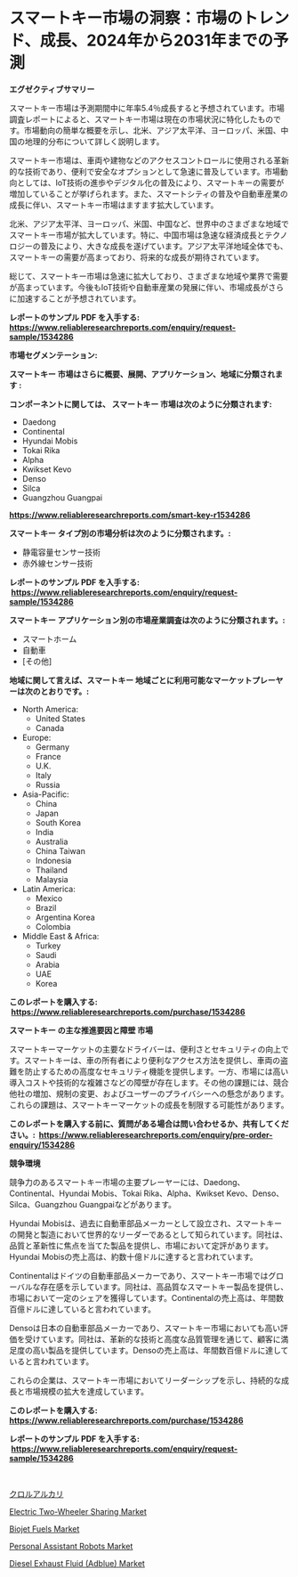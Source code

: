 <p><h1>スマートキー市場の洞察：市場のトレンド、成長、2024年から2031年までの予測</h1></p><p><strong>エグゼクティブサマリー</strong></p>
<p><p>スマートキー市場は予測期間中に年率5.4％成長すると予想されています。市場調査レポートによると、スマートキー市場は現在の市場状況に特化したものです。市場動向の簡単な概要を示し、北米、アジア太平洋、ヨーロッパ、米国、中国の地理的分布について詳しく説明します。</p><p>スマートキー市場は、車両や建物などのアクセスコントロールに使用される革新的な技術であり、便利で安全なオプションとして急速に普及しています。市場動向としては、IoT技術の進歩やデジタル化の普及により、スマートキーの需要が増加していることが挙げられます。また、スマートシティの普及や自動車産業の成長に伴い、スマートキー市場はますます拡大しています。</p><p>北米、アジア太平洋、ヨーロッパ、米国、中国など、世界中のさまざまな地域でスマートキー市場が拡大しています。特に、中国市場は急速な経済成長とテクノロジーの普及により、大きな成長を遂げています。アジア太平洋地域全体でも、スマートキーの需要が高まっており、将来的な成長が期待されています。</p><p>総じて、スマートキー市場は急速に拡大しており、さまざまな地域や業界で需要が高まっています。今後もIoT技術や自動車産業の発展に伴い、市場成長がさらに加速することが予想されています。</p></p>
<p><strong>レポートのサンプル PDF を入手する: <a href="https://www.reliableresearchreports.com/enquiry/request-sample/1534286">https://www.reliableresearchreports.com/enquiry/request-sample/1534286</a></strong></p>
<p><strong>市場セグメンテーション:</strong></p>
<p><strong> スマートキー 市場はさらに概要、展開、アプリケーション、地域に分類されます :</strong></p>
<p><strong>コンポーネントに関しては、 スマートキー 市場は次のように分類されます: &nbsp;</strong></p>
<p><ul><li>Daedong</li><li>Continental</li><li>Hyundai Mobis</li><li>Tokai Rika</li><li>Alpha</li><li>Kwikset Kevo</li><li>Denso</li><li>Silca</li><li>Guangzhou Guangpai</li></ul></p>
<p><strong><a href="https://www.reliableresearchreports.com/smart-key-r1534286">https://www.reliableresearchreports.com/smart-key-r1534286</a></strong></p>
<p><strong> スマートキー タイプ別の市場分析は次のように分類されます。:</strong></p>
<p><ul><li>静電容量センサー技術</li><li>赤外線センサー技術</li></ul></p>
<p><strong>レポートのサンプル PDF を入手する: &nbsp;<a href="https://www.reliableresearchreports.com/enquiry/request-sample/1534286">https://www.reliableresearchreports.com/enquiry/request-sample/1534286</a></strong></p>
<p><strong> スマートキー アプリケーション別の市場産業調査は次のように分類されます。:</strong></p>
<p><ul><li>スマートホーム</li><li>自動車</li><li>[その他]</li></ul></p>
<p><strong>地域に関して言えば、スマートキー 地域ごとに利用可能なマーケットプレーヤーは次のとおりです。:</strong></p>
<p><ul>
    <li>
        North America:
        <ul>
            <li>United States</li>
            <li>Canada</li>
        </ul>
    </li>
    <li>
        Europe:
        <ul>
            <li>Germany</li>
            <li>France</li>
            <li>U.K.</li>
            <li>Italy</li>
            <li>Russia</li>
        </ul>
    </li>
    <li>
        Asia-Pacific:
        <ul>
            <li>China</li>
            <li>Japan</li>
            <li>South Korea</li>
            <li>India</li>
            <li>Australia</li>
            <li>China Taiwan</li>
            <li>Indonesia</li>
            <li>Thailand</li>
            <li>Malaysia</li>
        </ul>
    </li>
    <li>
        Latin America:
        <ul>
            <li>Mexico</li>
            <li>Brazil</li>
            <li>Argentina Korea</li>
            <li>Colombia</li>
        </ul>
    </li>
    <li>
        Middle East & Africa:
        <ul>
            <li>Turkey</li>
            <li>Saudi</li>
            <li>Arabia</li>
            <li>UAE</li>
            <li>Korea</li>
        </ul>
    </li>
    </ul></p>
<p><strong>このレポートを購入する: &nbsp;<a href="https://www.reliableresearchreports.com/purchase/1534286">https://www.reliableresearchreports.com/purchase/1534286</a></strong></p>
<p><strong>スマートキー の主な推進要因と障壁 市場</strong></p>
<p><p>スマートキーマーケットの主要なドライバーは、便利さとセキュリティの向上です。スマートキーは、車の所有者により便利なアクセス方法を提供し、車両の盗難を防止するための高度なセキュリティ機能を提供します。一方、市場には高い導入コストや技術的な複雑さなどの障壁が存在します。その他の課題には、競合他社の増加、規制の変更、およびユーザーのプライバシーへの懸念があります。これらの課題は、スマートキーマーケットの成長を制限する可能性があります。</p></p>
<p><strong>このレポートを購入する前に、質問がある場合は問い合わせるか、共有してください。:&nbsp; <a href="https://www.reliableresearchreports.com/enquiry/pre-order-enquiry/1534286">https://www.reliableresearchreports.com/enquiry/pre-order-enquiry/1534286</a></strong></p>
<p><strong>競争環境</strong></p>
<p><p>競争力のあるスマートキー市場の主要プレーヤーには、Daedong、Continental、Hyundai Mobis、Tokai Rika、Alpha、Kwikset Kevo、Denso、Silca、Guangzhou Guangpaiなどがあります。</p><p>Hyundai Mobisは、過去に自動車部品メーカーとして設立され、スマートキーの開発と製造において世界的なリーダーであるとして知られています。同社は、品質と革新性に焦点を当てた製品を提供し、市場において定評があります。Hyundai Mobisの売上高は、約数十億ドルに達すると言われています。</p><p>Continentalはドイツの自動車部品メーカーであり、スマートキー市場ではグローバルな存在感を示しています。同社は、高品質なスマートキー製品を提供し、市場において一定のシェアを獲得しています。Continentalの売上高は、年間数百億ドルに達していると言われています。</p><p>Densoは日本の自動車部品メーカーであり、スマートキー市場においても高い評価を受けています。同社は、革新的な技術と高度な品質管理を通じて、顧客に満足度の高い製品を提供しています。Densoの売上高は、年間数百億ドルに達していると言われています。</p><p>これらの企業は、スマートキー市場においてリーダーシップを示し、持続的な成長と市場規模の拡大を達成しています。</p></p>
<p><strong>このレポートを購入する: &nbsp; <a href="https://www.reliableresearchreports.com/purchase/1534286">https://www.reliableresearchreports.com/purchase/1534286</a></strong></p>
<p><strong>レポートのサンプル PDF を入手する: &nbsp;<a href="https://www.reliableresearchreports.com/enquiry/request-sample/1534286">https://www.reliableresearchreports.com/enquiry/request-sample/1534286</a></strong><strong></strong></p>
<p>&nbsp;</p>
<p><p><a href="https://medium.com/@craigurcottrte8/%E5%A1%A9%E7%B4%A0%E3%82%A2%E3%83%AB%E3%82%AB%E3%83%AA%E5%B8%82%E5%A0%B4%E8%A6%8F%E6%A8%A1-%E5%B8%82%E5%A0%B4%E5%B1%95%E6%9C%9B%E3%81%A8%E5%B8%82%E5%A0%B4%E4%BA%88%E6%B8%AC-2024%E5%B9%B4%E3%81%8B%E3%82%892031%E5%B9%B4%E3%81%BE%E3%81%A7-7daf948b9e3c">クロルアルカリ</a></p><p><a href="https://issuu.com/reportprime-2/docs/electric-two-wheeler-sharing-market-size-2030.pptx">Electric Two-Wheeler Sharing Market</a></p><p><a href="https://sudsy-motorcycle-bbc.notion.site/Biojet-Fuels-Market-Research-Report-Unlocks-Analysis-on-the-Market-Financial-Status-Market-Size-an-897882dbfa0c42a1b94665fa1468f761">Biojet Fuels Market</a></p><p><a href="https://view.publitas.com/reportprime-1/personal-assistant-robots-market-size-growth-outlook-from-2024-to-2031-projecting-at-markets-trends-analysis-by-application-regional-outlook-and-revenue/">Personal Assistant Robots Market</a></p><p><a href="https://issuu.com/reportprime-2/docs/diesel-exhaust-fluid-adblue-market-size-2030.pptx">Diesel Exhaust Fluid (Adblue) Market</a></p></p>